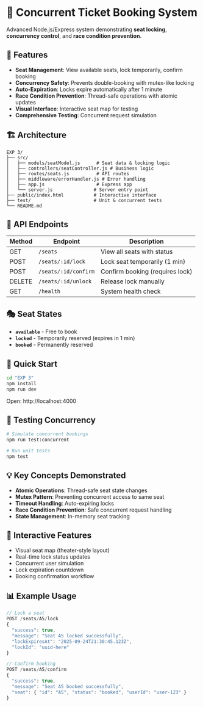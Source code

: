 # 🎫 Concurrent Ticket Booking System

Advanced Node.js/Express system demonstrating **seat locking**, **concurrency control**, and **race condition prevention**.

## 🎯 Features

- **Seat Management**: View available seats, lock temporarily, confirm booking
- **Concurrency Safety**: Prevents double-booking with mutex-like locking
- **Auto-Expiration**: Locks expire automatically after 1 minute
- **Race Condition Prevention**: Thread-safe operations with atomic updates
- **Visual Interface**: Interactive seat map for testing
- **Comprehensive Testing**: Concurrent request simulation

## 🏗️ Architecture

```
EXP 3/
├── src/
│   ├── models/seatModel.js      # Seat data & locking logic
│   ├── controllers/seatController.js # Business logic
│   ├── routes/seats.js          # API routes
│   ├── middleware/errorHandler.js # Error handling
│   ├── app.js                   # Express app
│   └── server.js               # Server entry point
├── public/index.html           # Interactive interface
├── test/                       # Unit & concurrent tests
└── README.md
```

## 🔧 API Endpoints

| Method | Endpoint | Description |
|--------|----------|-------------|
| GET | `/seats` | View all seats with status |
| POST | `/seats/:id/lock` | Lock seat temporarily (1 min) |
| POST | `/seats/:id/confirm` | Confirm booking (requires lock) |
| DELETE | `/seats/:id/unlock` | Release lock manually |
| GET | `/health` | System health check |

## 🎭 Seat States

- **`available`** - Free to book
- **`locked`** - Temporarily reserved (expires in 1 min)
- **`booked`** - Permanently reserved

## 🚀 Quick Start

```bash
cd "EXP 3"
npm install
npm run dev
```

Open: http://localhost:4000

## 🧪 Testing Concurrency

```bash
# Simulate concurrent bookings
npm run test:concurrent

# Run unit tests
npm test
```

## 💡 Key Concepts Demonstrated

- **Atomic Operations**: Thread-safe seat state changes
- **Mutex Pattern**: Preventing concurrent access to same seat
- **Timeout Handling**: Auto-expiring locks
- **Race Condition Prevention**: Safe concurrent request handling
- **State Management**: In-memory seat tracking

## 🎨 Interactive Features

- Visual seat map (theater-style layout)
- Real-time lock status updates
- Concurrent user simulation
- Lock expiration countdown
- Booking confirmation workflow

## 📊 Example Usage

```javascript
// Lock a seat
POST /seats/A5/lock
{
  "success": true,
  "message": "Seat A5 locked successfully",
  "lockExpiresAt": "2025-09-24T21:30:45.123Z",
  "lockId": "uuid-here"
}

// Confirm booking
POST /seats/A5/confirm
{
  "success": true,
  "message": "Seat A5 booked successfully",
  "seat": { "id": "A5", "status": "booked", "userId": "user-123" }
}
```